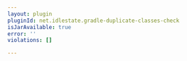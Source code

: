 ```yaml
---
layout: plugin
pluginId: net.idlestate.gradle-duplicate-classes-check
isJarAvailable: true
error: ''
violations: []

---
```

